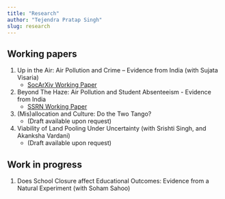 ```yaml
---
title: "Research"
author: "Tejendra Pratap Singh"
slug: research
---
```


## Working papers 

1. Up in the Air: Air Pollution and Crime – Evidence from India (with Sujata Visaria)
    - [SocArXiv Working Paper](https://doi.org/10.31235/osf.io/hs4xj) 
2. Beyond The Haze: Air Pollution and Student Absenteeism - Evidence from India
    - [SSRN Working Paper](https://papers.ssrn.com/sol3/papers.cfm?abstract_id=3680588)     
3. (Mis)allocation and Culture: Do the Two Tango? 
    - (Draft available upon request)
4. Viability of Land Pooling Under Uncertainty (with Srishti Singh, and Akanksha Vardani)
    - (Draft available upon request) 

## Work in progress

1. Does School Closure affect Educational Outcomes: Evidence from a Natural Experiment (with Soham Sahoo) 